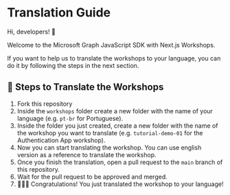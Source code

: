 # Translation Guide 

Hi, developers! 👋

Welcome to the Microsoft Graph JavaScript SDK with Next.js Workshops. 

If you want to help us to translate the workshops to your language, you can do it by following the steps in the next section.

## 📝 Steps to Translate the Workshops

1. Fork this repository
2. Inside the `workshops` folder create a new folder with the name of your language (e.g. `pt-br` for Portuguese).
3. Inside the folder you just created, create a new folder with the name of the workshop you want to translate (e.g. `tutorial-demo-01` for the Authentication App workshop).
4. Now you can start translating the workshop. You can use english version as a reference to translate the workshop.  
5. Once you finish the translation, open a pull request to the `main` branch of this repository. 
6. Wait for the pull request to be approved and merged.
7. 🎉🎉🎉 Congratulations! You just translated the workshop to your language! 